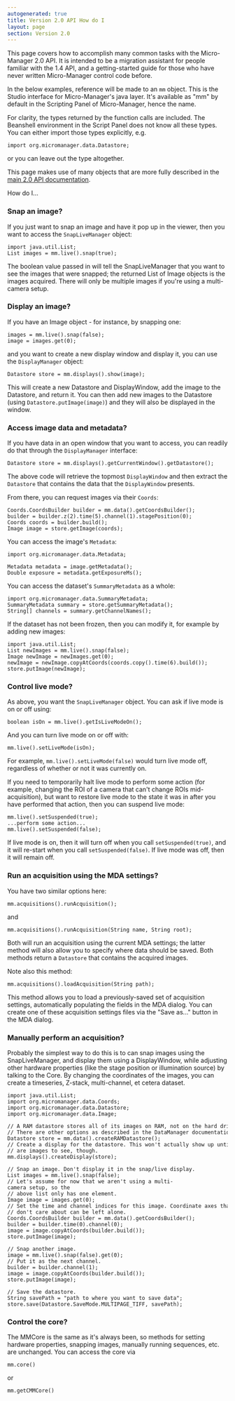 ```yaml
---
autogenerated: true
title: Version 2.0 API How do I
layout: page
section: Version 2.0
---
```


This page covers how to accomplish many common tasks with the
Micro-Manager 2.0 API. It is intended to be a migration assistant for
people familiar with the 1.4 API, and a getting-started guide for those
who have never written Micro-Manager control code before.

In the below examples, reference will be made to an `mm` object. This is
the Studio interface for Micro-Manager's java layer. It's available as
"mm" by default in the Scripting Panel of Micro-Manager, hence the name.

For clarity, the types returned by the function calls are included. The
Beanshell environment in the Script Panel does not know all these types.
You can either import those types explicitly, e.g.

```
import org.micromanager.data.Datastore;
```

or you can leave out the type altogether.

This page makes use of many objects that are more fully described in the
[main 2.0 API documentation](https://micro-manager.org/wiki/Version_2.0_API).

How do I...

### Snap an image?

If you just want to snap an image and have it pop up in the viewer, then
you want to access the `SnapLiveManager` object:

```
import java.util.List;
List images = mm.live().snap(true);
```

The boolean value passed in will tell the SnapLiveManager that you want
to see the images that were snapped; the returned List of Image objects
is the images acquired. There will only be multiple images if you're
using a multi-camera setup.

### Display an image?

If you have an Image object - for instance, by snapping one:

```
images = mm.live().snap(false);
image = images.get(0);
```

and you want to create a new display window and display it, you can use
the `DisplayManager` object:

```
Datastore store = mm.displays().show(image);
```

This will create a new Datastore and DisplayWindow, add the image to the
Datastore, and return it. You can then add new images to the Datastore
(using `Datastore.putImage(image)`) and they will also be displayed in
the window.

### Access image data and metadata?

If you have data in an open window that you want to access, you can
readily do that through the `DisplayManager` interface:

```
Datastore store = mm.displays().getCurrentWindow().getDatastore();
```

The above code will retrieve the topmost `DisplayWindow` and then
extract the `Datastore` that contains the data that the `DisplayWindow`
presents.

From there, you can request images via their `Coords`:

```
Coords.CoordsBuilder builder = mm.data().getCoordsBuilder();
builder = builder.z(2).time(5).channel(1).stagePosition(0);
Coords coords = builder.build();
Image image = store.getImage(coords);
```

You can access the image's `Metadata`:

```
import org.micromanager.data.Metadata;

Metadata metadata = image.getMetadata();
Double exposure = metadata.getExposureMs();
```

You can access the dataset's `SummaryMetadata` as a whole:

```
import org.micromanager.data.SummaryMetadata;
SummaryMetadata summary = store.getSummaryMetadata();
String[] channels = summary.getChannelNames();
```

If the dataset has not been frozen, then you can modify it, for example
by adding new images:

```
import java.util.List;
List newImages = mm.live().snap(false);
Image newImage = newImages.get(0);
newImage = newImage.copyAtCoords(coords.copy().time(6).build());
store.putImage(newImage);
```

### Control live mode?

As above, you want the `SnapLiveManager` object. You can ask if live
mode is on or off using:

```
boolean isOn = mm.live().getIsLiveModeOn();
```

And you can turn live mode on or off with:

```
mm.live().setLiveMode(isOn);
```

For example, `mm.live().setLiveMode(false)` would turn live mode off,
regardless of whether or not it was currently on.

If you need to temporarily halt live mode to perform some action (for
example, changing the ROI of a camera that can't change ROIs
mid-acquisition), but want to restore live mode to the state it was in
after you have performed that action, then you can suspend live mode:

```
mm.live().setSuspended(true);
...perform some action...
mm.live().setSuspended(false);
```

If live mode is on, then it will turn off when you call
`setSuspended(true)`, and it will re-start when you call
`setSuspended(false)`. If live mode was off, then it will remain off.

### Run an acquisition using the MDA settings?

You have two similar options here:

```
mm.acquisitions().runAcquisition();
```

and

```
mm.acquisitions().runAcquisition(String name, String root);
```

Both will run an acquisition using the current MDA settings; the latter
method will also allow you to specify where data should be saved. Both
methods return a `Datastore` that contains the acquired images.

Note also this method:

```
mm.acquisitions().loadAcquisition(String path);
```

This method allows you to load a previously-saved set of acquisition
settings, automatically populating the fields in the MDA dialog. You can
create one of these acquisition settings files via the "Save as..."
button in the MDA dialog.

### Manually perform an acquisition?

Probably the simplest way to do this is to can snap images using the
SnapLiveManager, and display them using a DisplayWindow, while adjusting
other hardware properties (like the stage position or illumination
source) by talking to the Core. By changing the coordinates of the
images, you can create a timeseries, Z-stack, multi-channel, et cetera
dataset.

```
import java.util.List;
import org.micromanager.data.Coords;
import org.micromanager.data.Datastore;
import org.micromanager.data.Image;

// A RAM datastore stores all of its images on RAM, not on the hard drive.
// There are other options as described in the DataManager documentation.
Datastore store = mm.data().createRAMDatastore();
// Create a display for the datastore. This won't actually show up until there
// are images to see, though.
mm.displays().createDisplay(store);

// Snap an image. Don't display it in the snap/live display.
List images = mm.live().snap(false);
// Let's assume for now that we aren't using a multi-camera setup, so the
// above list only has one element.
Image image = images.get(0);
// Set the time and channel indices for this image. Coordinate axes that you
// don't care about can be left alone.
Coords.CoordsBuilder builder = mm.data().getCoordsBuilder();
builder = builder.time(0).channel(0);
image = image.copyAtCoords(builder.build());
store.putImage(image);

// Snap another image.
image = mm.live().snap(false).get(0);
// Put it as the next channel.
builder = builder.channel(1);
image = image.copyAtCoords(builder.build());
store.putImage(image);

// Save the datastore.
String savePath = "path to where you want to save data";
store.save(Datastore.SaveMode.MULTIPAGE_TIFF, savePath);
```

### Control the core?

The MMCore is the same as it's always been, so methods for setting
hardware properties, snapping images, manually running sequences, etc.
are unchanged. You can access the core via

```
mm.core()
```

or

```
mm.getCMMCore()
```

